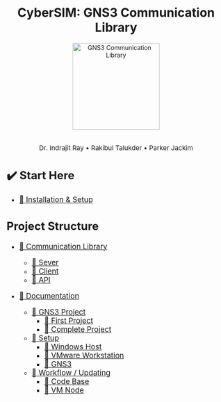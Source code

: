 <div align="center">
<h1 align="center"> CyberSIM: GNS3 Communication Library </h1>
<a href="http://www.amitmerchant.com/electron-markdownify"><img src="https://brand.colostate.edu/wp-content/uploads/sites/47/2019/01/CSU-Ram-357-617.png" alt="GNS3 Communication Library" width="200"></a>
<br>
<br>
<p style="font-size:15px;">Dr. Indrajit Ray • Rakibul Talukder • Parker Jackim</p>
</div>

<div align="left" style="font-size:17px;">

## :heavy_check_mark: Start Here

- [:file_folder: Installation & Setup](./documentation/README.md)

## Project Structure

- [:file_folder: Communication Library](./communication/) 
  - [:page_facing_up: Sever](./communication/server.py)
  - [:page_facing_up: Client](./communication/client.py)
  - [:page_facing_up: API](./communication/api.py)

- [:file_folder: Documentation](./documentation/) 
  - [:file_folder: GNS3 Project](./documentation/demo/) 
    - [:page_facing_up: First Project](./documentation/demo/firstproject.md)
    - [:page_facing_up: Complete Project](./documentation/demo/completeproject.md)
  - [:file_folder: Setup](./documentation/setup/) 
    - [:page_facing_up: Windows Host](./documentation/setup/windows.md)
    - [:page_facing_up: VMware Workstation](./documentation/setup/vmplayer.md)
    - [:page_facing_up: GNS3](./documentation/setup/gns3.md)
  - [:file_folder: Workflow / Updating](./documentation/workflow%5Cupdating/) 
    - [:page_facing_up: Code Base](./documentation/workflow%5Cupdating/codechanges.md)
    - [:page_facing_up: VM Node](./documentation/workflow%5Cupdating/archnode.md)
  
</div>
